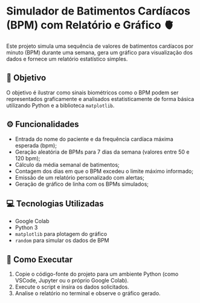 #  Simulador de Batimentos Cardíacos (BPM) com Relatório e Gráfico 🫀

Este projeto simula uma sequência de valores de batimentos cardíacos por minuto (BPM) durante uma semana, gera um gráfico para visualização dos dados e fornece um relatório estatístico simples.

## 🎯 Objetivo

O objetivo é ilustrar como sinais biométricos como o BPM podem ser representados graficamente e analisados estatisticamente de forma básica utilizando Python e a biblioteca `matplotlib`.

## ⚙️ Funcionalidades
- Entrada do nome do paciente e da frequência cardíaca máxima esperada (bpm);
- Geração aleatória de BPMs para 7 dias da semana (valores entre 50 e 120 bpm);
- Cálculo da média semanal de batimentos;
- Contagem dos dias em que o BPM excedeu o limite máximo informado;
- Emissão de um relatório personalizado com alertas;
- Geração de gráfico de linha com os BPMs simulados;

## 💻 Tecnologias Utilizadas
- Google Colab
- Python 3
- `matplotlib` para plotagem do gráfico
- `random` para simular os dados de BPM

## 🚀 Como Executar
1. Copie o código-fonte do projeto para um ambiente Python (como VSCode, Jupyter ou o próprio Google Colab).
2. Execute o script e insira os dados solicitados.
3. Analise o relatório no terminal e observe o gráfico gerado.
